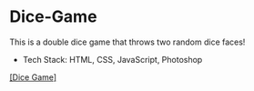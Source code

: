 # Dice-Game
This is a double dice game that throws two random dice faces!
- Tech Stack: HTML, CSS, JavaScript, Photoshop

[[Dice Game]]()
